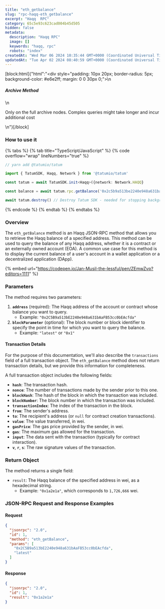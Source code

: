 ```yaml
---
title: "eth_getbalance"
slug: "rpc-haqq-eth_getbalance"
excerpt: "Haqq  RPC"
category: 65c5e93c623cad004b45d505
hidden: false
metadata: 
  description: "Haqq RPC"
  image: []
  keywords: "haqq, rpc"
  robots: "index"
createdAt: "Wed Mar 06 2024 10:35:44 GMT+0000 (Coordinated Universal Time)"
updatedAt: "Tue Apr 02 2024 08:40:59 GMT+0000 (Coordinated Universal Time)"
---
```

[block:html]{"html":"<div style=\"padding: 10px 20px; border-radius: 5px; background-color: #e6e2ff; margin: 0 0 30px 0;\">\n  <h5>Archive Method</h5>\n  <p>Only on the full archive nodes. Complex queries might take longer and incur additional cost</p>\n</div>"}[/block]

### How to use it

{% tabs %}
{% tab title="TypeScript/JavaScript" %}
{% code overflow="wrap" lineNumbers="true" %}
```typescript
// yarn add @tatumio/tatum

import { TatumSDK, Haqq, Network } from '@tatumio/tatum'

const tatum = await TatumSDK.init<Haqq>({network: Network.HAQQ}

const balance = await tatum.rpc.getBalance('0x2c5b9a513be2240e948a631baafb53cc0beacfda')

await tatum.destroy() // Destroy Tatum SDK - needed for stopping background jobs
```
{% endcode %}
{% endtab %}
{% endtabs %}

### Overview

The `eth_getBalance` method is an Haqq JSON-RPC method that allows you to retrieve the Haqq balance of a specified address. This method can be used to query the balance of any Haqq address, whether it is a contract or an externally owned account (EOA). A common use case for this method is to display the current balance of a user's account in a wallet application or a decentralized application (DApp).

{% embed url="https://codepen.io/Jan-Musil-the-lessful/pen/ZEmwZvp?editors=1111" %}

### Parameters

The method requires two parameters:

1. **`address`** (required): The Haqq address of the account or contract whose balance you want to query.
   * Example: `"0x2C5B9a513bE2240e948a631bAaFB53cc0bEAcfda"`
2. **`blockParameter`** (optional): The block number or block identifier to specify the point in time for which you want to query the balance.
   * Example: `"latest"` or `"0x1"`

#### Transaction Details

For the purpose of this documentation, we'll also describe the `transactions` field of a full transaction object. The `eth_getBalance` method does not return transaction details, but we provide this information for completeness.

A full transaction object includes the following fields:

* **`hash`**: The transaction hash.
* **`nonce`**: The number of transactions made by the sender prior to this one.
* **`blockHash`**: The hash of the block in which the transaction was included.
* **`blockNumber`**: The block number in which the transaction was included.
* **`transactionIndex`**: The index of the transaction in the block.
* **`from`**: The sender's address.
* **`to`**: The recipient's address (or `null` for contract creation transactions).
* **`value`**: The value transferred, in wei.
* **`gasPrice`**: The gas price provided by the sender, in wei.
* **`gas`**: The maximum gas allowed for the transaction.
* **`input`**: The data sent with the transaction (typically for contract interaction).
* **`v`**, **`r`**, **`s`**: The raw signature values of the transaction.

### Return Object

The method returns a single field:

* `result`: The Haqq balance of the specified address in wei, as a hexadecimal string.
  * Example: `"0x1a2e1a"`, which corresponds to `1,726,666` wei.

### JSON-RPC Request and Response Examples

#### Request

```json
{
  "jsonrpc": "2.0",
  "id": 1,
  "method": "eth_getBalance",
  "params": [
    "0x2C5B9a513bE2240e948a631bAaFB53cc0bEAcfda",
    "latest"
  ]
}
```

#### Response

```json
{
  "jsonrpc": "2.0",
  "id": 1,
  "result": "0x1a2e1a"
}
```

